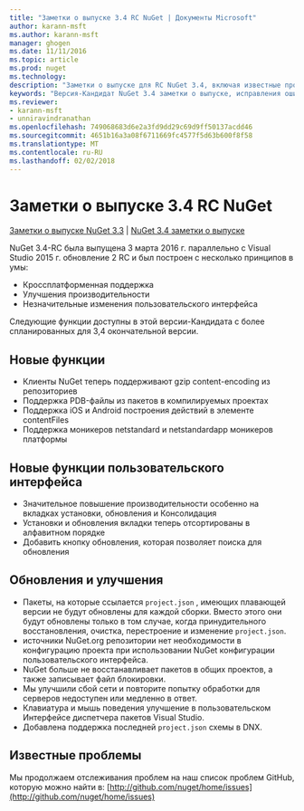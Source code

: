 ```yaml
---
title: "Заметки о выпуске 3.4 RC NuGet | Документы Microsoft"
author: karann-msft
ms.author: karann-msft
manager: ghogen
ms.date: 11/11/2016
ms.topic: article
ms.prod: nuget
ms.technology: 
description: "Заметки о выпуске для RC NuGet 3.4, включая известные проблемы, исправленные ошибки, добавленные функции и DCR."
keywords: "Версия-Кандидат NuGet 3.4 заметки о выпуске, исправления ошибок, известные проблемы, добавлены функции, DCR"
ms.reviewer:
- karann-msft
- unniravindranathan
ms.openlocfilehash: 749068683d6e2a3fd9dd29c69d9ff50137acdd46
ms.sourcegitcommit: 4651b16a3a08f6711669fc4577f5d63b600f8f58
ms.translationtype: MT
ms.contentlocale: ru-RU
ms.lasthandoff: 02/02/2018
---
```

# <a name="nuget-34-rc-release-notes"></a>Заметки о выпуске 3.4 RC NuGet

[Заметки о выпуске NuGet 3.3](../release-notes/nuget-3.3.md) | [NuGet 3.4 заметки о выпуске](../release-notes/nuget-3.4.md)

NuGet 3.4-RC была выпущена 3 марта 2016 г. параллельно с Visual Studio 2015 г. обновление 2 RC и был построен с несколько принципов в умы:

* Кроссплатформенная поддержка
* Улучшения производительности
* Незначительные изменения пользовательского интерфейса

Следующие функции доступны в этой версии-Кандидата с более спланированных для 3,4 окончательной версии.

## <a name="new-features"></a>Новые функции

* Клиенты NuGet теперь поддерживают gzip content-encoding из репозиториев
* Поддержка PDB-файлы из пакетов в компилируемых проектах
* Поддержка iOS и Android построения действий в элементе contentFiles
* Поддержка моникеров netstandard и netstandardapp моникеров платформы

## <a name="new-user-interface-features"></a>Новые функции пользовательского интерфейса

* Значительное повышение производительности особенно на вкладках установки, обновления и Консолидация
* Установки и обновления вкладки теперь отсортированы в алфавитном порядке
* Добавить кнопку обновления, которая позволяет поиска для обновления

## <a name="updates-and-improvements"></a>Обновления и улучшения

* Пакеты, на которые ссылается `project.json` , имеющих плавающей версии не будут обновлены для каждой сборки. Вместо этого они будут обновлены только в том случае, когда принудительного восстановления, очистка, перестроение и изменение `project.json`.
* источники NuGet.org репозитории нет необходимости в конфигурацию проекта при использовании NuGet конфигурации пользовательского интерфейса.
* NuGet больше не восстанавливает пакетов в общих проектов, а также записывает файл блокировки.
* Мы улучшили сбой сети и повторите попытку обработки для серверов недоступен или медленно в ответ.
* Клавиатура и мышь поведения улучшение в пользовательском Интерфейсе диспетчера пакетов Visual Studio.
* Добавлена поддержка последней `project.json` схемы в DNX.

## <a name="known-issues"></a>Известные проблемы

Мы продолжаем отслеживания проблем на наш список проблем GitHub, которую можно найти в: [http://github.com/nuget/home/issues](http://github.com/nuget/home/issues)